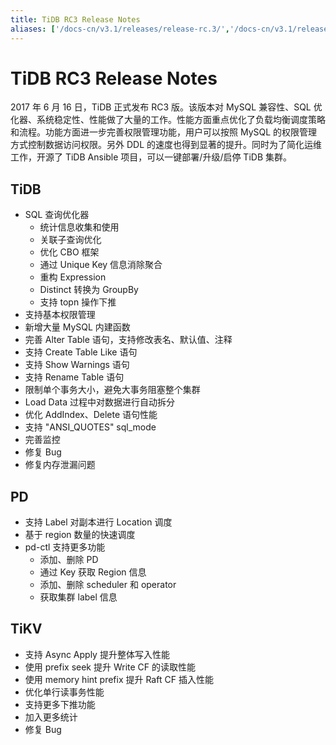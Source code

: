 ```yaml
---
title: TiDB RC3 Release Notes
aliases: ['/docs-cn/v3.1/releases/release-rc.3/','/docs-cn/v3.1/releases/rc3/']
---
```


# TiDB RC3 Release Notes

2017 年 6 月 16 日，TiDB 正式发布 RC3 版。该版本对 MySQL 兼容性、SQL 优化器、系统稳定性、性能做了大量的工作。性能方面重点优化了负载均衡调度策略和流程。功能方面进一步完善权限管理功能，用户可以按照 MySQL 的权限管理方式控制数据访问权限。另外 DDL 的速度也得到显著的提升。同时为了简化运维工作，开源了 TiDB Ansible 项目，可以一键部署/升级/启停 TiDB 集群。

## TiDB

+ SQL 查询优化器
    - 统计信息收集和使用
    - 关联子查询优化
    - 优化 CBO 框架
    - 通过 Unique Key 信息消除聚合
    - 重构 Expression
    - Distinct 转换为 GroupBy
    - 支持 topn 操作下推
+ 支持基本权限管理
+ 新增大量 MySQL 内建函数
+ 完善 Alter Table 语句，支持修改表名、默认值、注释
+ 支持 Create Table Like 语句
+ 支持 Show Warnings 语句
+ 支持 Rename Table 语句
+ 限制单个事务大小，避免大事务阻塞整个集群
+ Load Data 过程中对数据进行自动拆分
+ 优化  AddIndex、Delete 语句性能
+ 支持 "ANSI_QUOTES" sql_mode
+ 完善监控
+ 修复 Bug
+ 修复内存泄漏问题

## PD

+ 支持 Label 对副本进行 Location 调度
+ 基于 region 数量的快速调度
+ pd-ctl 支持更多功能
    - 添加、删除 PD
    - 通过 Key 获取 Region 信息
    - 添加、删除 scheduler 和 operator
    - 获取集群 label 信息

## TiKV

+ 支持 Async Apply  提升整体写入性能
+ 使用 prefix seek 提升 Write CF 的读取性能
+ 使用 memory hint prefix 提升 Raft CF 插入性能
+ 优化单行读事务性能
+ 支持更多下推功能
+ 加入更多统计
+ 修复 Bug
